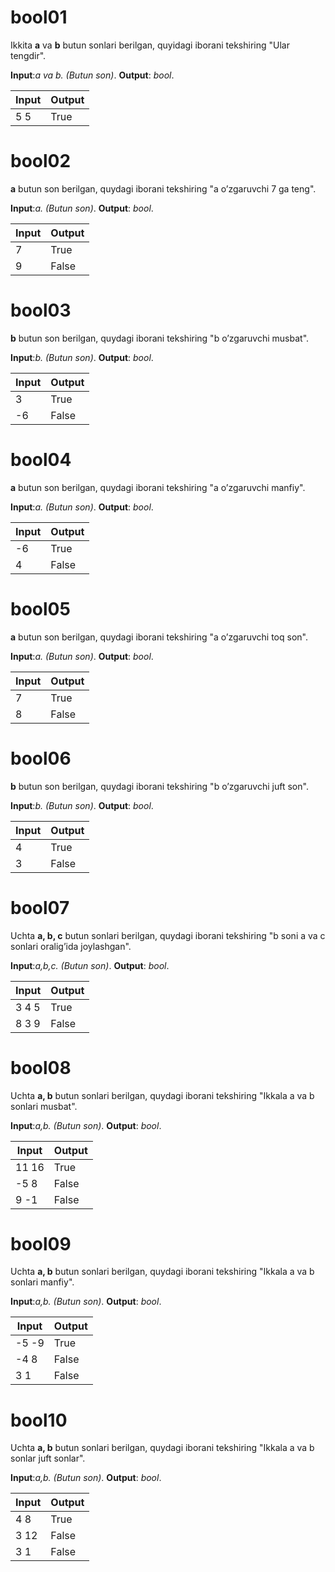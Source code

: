 # bool01

Ikkita **a** va **b** butun sonlari berilgan, quyidagi iborani tekshiring "Ular tengdir".

**Input**:*a va b. (Butun son)*.
**Output**: *bool*.

|   **Input**   |   **Output**    |
|---------------|-----------------|
|5  5           |True             |

# bool02

**a** butun son berilgan, quydagi iborani tekshiring "a o’zgaruvchi 7 ga teng".

**Input**:*a. (Butun son)*.
**Output**: *bool*.

|   **Input**   |   **Output**    |
|---------------|-----------------|
|7              |True             |
|9              |False            |

# bool03

**b** butun son berilgan, quydagi iborani tekshiring "b o’zgaruvchi musbat".

**Input**:*b. (Butun son)*.
**Output**: *bool*.

|   **Input**   |   **Output**    |
|---------------|-----------------|
|3              |True             |
|-6             |False            |

# bool04

**a** butun son berilgan, quydagi iborani tekshiring "a o’zgaruvchi manfiy".

**Input**:*a. (Butun son)*.
**Output**: *bool*.

|   **Input**   |   **Output**    |
|---------------|-----------------|
|-6             |True             |
|4              |False            |

# bool05

**a** butun son berilgan, quydagi iborani tekshiring "a o’zgaruvchi toq son".

**Input**:*a. (Butun son)*.
**Output**: *bool*.

|   **Input**   |   **Output**    |
|---------------|-----------------|
|7              |True             |
|8              |False            |

# bool06

**b** butun son berilgan, quydagi iborani tekshiring "b o’zgaruvchi juft son".

**Input**:*b. (Butun son)*.
**Output**: *bool*.

|   **Input**   |   **Output**    |
|---------------|-----------------|
|4              |True             |
|3              |False            |

# bool07

Uchta **a, b, c** butun sonlari berilgan, quydagi iborani tekshiring "b soni a va c sonlari oralig’ida joylashgan".

**Input**:*a,b,c. (Butun son)*.
**Output**: *bool*.

|   **Input**   |   **Output**    |
|---------------|-----------------|
|3  4  5        |True             |
|8  3  9        |False            |

# bool08

Uchta **a, b** butun sonlari berilgan, quydagi iborani tekshiring "Ikkala a va b sonlari musbat".

**Input**:*a,b. (Butun son)*.
**Output**: *bool*.

|   **Input**   |   **Output**    |
|---------------|-----------------|
|11  16         |True             |
|-5  8          |False            |
|9  -1          |False            |

# bool09

Uchta **a, b** butun sonlari berilgan, quydagi iborani tekshiring "Ikkala a va b sonlari manfiy".

**Input**:*a,b. (Butun son)*.
**Output**: *bool*.

|   **Input**   |   **Output**    |
|---------------|-----------------|
|-5 -9          |True             |
|-4  8          |False            |
|3  1           |False            |

# bool10

Uchta **a, b** butun sonlari berilgan, quydagi iborani tekshiring "Ikkala a va b sonlar juft sonlar".

**Input**:*a,b. (Butun son)*.
**Output**: *bool*.

|   **Input**   |   **Output**    |
|---------------|-----------------|
|4  8           |True             |
|3  12          |False            |
|3  1           |False            |